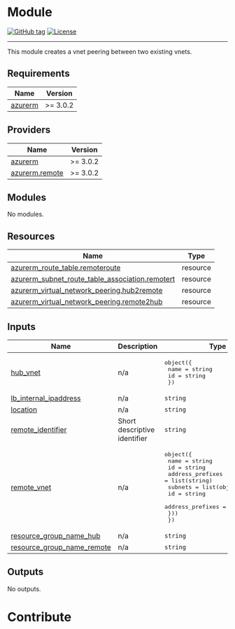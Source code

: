# Module
[![GitHub tag](https://img.shields.io/github/tag/qbeyond/terraform-module-template.svg)](https://registry.terraform.io/modules/qbeyond/terraform-module-template/provider/latest)
[![License](https://img.shields.io/github/license/qbeyond/terraform-module-template.svg)](https://github.com/qbeyond/terraform-module-template/blob/main/LICENSE)

----
<!-- BEGIN_TF_DOCS -->
This module creates a vnet peering between two existing vnets.

## Requirements

| Name | Version |
|------|---------|
| <a name="requirement_azurerm"></a> [azurerm](#requirement\_azurerm) | >= 3.0.2 |

## Providers

| Name | Version |
|------|---------|
| <a name="provider_azurerm"></a> [azurerm](#provider\_azurerm) | >= 3.0.2 |
| <a name="provider_azurerm.remote"></a> [azurerm.remote](#provider\_azurerm.remote) | >= 3.0.2 |

## Modules

No modules.

## Resources

| Name | Type |
|------|------|
| [azurerm_route_table.remoteroute](https://registry.terraform.io/providers/hashicorp/azurerm/latest/docs/resources/route_table) | resource |
| [azurerm_subnet_route_table_association.remotert](https://registry.terraform.io/providers/hashicorp/azurerm/latest/docs/resources/subnet_route_table_association) | resource |
| [azurerm_virtual_network_peering.hub2remote](https://registry.terraform.io/providers/hashicorp/azurerm/latest/docs/resources/virtual_network_peering) | resource |
| [azurerm_virtual_network_peering.remote2hub](https://registry.terraform.io/providers/hashicorp/azurerm/latest/docs/resources/virtual_network_peering) | resource |

## Inputs

| Name | Description | Type | Default | Required |
|------|-------------|------|---------|:--------:|
| <a name="input_hub_vnet"></a> [hub\_vnet](#input\_hub\_vnet) | n/a | <pre>object({<br>    name = string<br>    id   = string<br>  })</pre> | n/a | yes |
| <a name="input_lb_internal_ipaddress"></a> [lb\_internal\_ipaddress](#input\_lb\_internal\_ipaddress) | n/a | `string` | n/a | yes |
| <a name="input_location"></a> [location](#input\_location) | n/a | `string` | n/a | yes |
| <a name="input_remote_identifier"></a> [remote\_identifier](#input\_remote\_identifier) | Short descriptive identifier | `string` | n/a | yes |
| <a name="input_remote_vnet"></a> [remote\_vnet](#input\_remote\_vnet) | n/a | <pre>object({<br>    name             = string<br>    id               = string<br>    address_prefixes = list(string)<br>    subnets = list(object({<br>      id               = string<br>      address_prefixes = list(string)<br>    }))<br>  })</pre> | n/a | yes |
| <a name="input_resource_group_name_hub"></a> [resource\_group\_name\_hub](#input\_resource\_group\_name\_hub) | n/a | `string` | n/a | yes |
| <a name="input_resource_group_name_remote"></a> [resource\_group\_name\_remote](#input\_resource\_group\_name\_remote) | n/a | `string` | n/a | yes |

## Outputs

No outputs.
<!-- END_TF_DOCS -->

# Contribute


